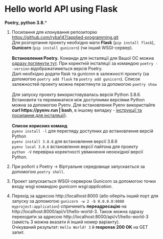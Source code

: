 # Hello world API using Flask
**Poetry, python 3.8.***

1. Посилання для клонування репозиторію https://github.com/ryba147/applied-programming.git <br>
Для розгортання проекту необхідно мати **Flask** (```pip install flask```), **Gunicorn** (```pip install gunicorn```) (чи інший WSGI-сервер).<br><br> **Встановлення Poetry.** Команди для інсталяції для Вашої ОС можна [одразу поглянути тут](https://python-poetry.org/docs/ "Install instructions according to your OS"). При коректній інсталяції за командою ```poetry --version``` відображатиметься версія Poetry. <br> Далі необхідно додати flask та gunicron в залежності проекту (за допомогою ```poetry add flask``` та ```poetry add gunicorn```). Список залежностей проекту можна переглянути за допомогою ```poetry show```<br><br>
Для запуску проекту використовувалась версія Python 3.8.6. Встановити та перемикатися між доступними версіями Python можна за допомогою Pyenv. Для встановлення Pyenv використайте **curl https://<span></span>pyenv.run | bash**, в іншому випадку - [інструкції та посилання для інсталяції](https://github.com/pyenv/pyenv-installer)). <br><br> **Список корисних команд**<br> ```pyenv install -l``` для перегляду доступних до встановлення версій Python <br> ```pyenv install 3.8.6``` для встановлення версії 3.8.6 <br> ```pyenv local 3.8.6``` встановлення версії пайтона для проекту<br> ```python -V``` перевірка коректності увімкнення неоюхідної версії Python. 

2. При роботі з Poetry -> Віртуальне середовище запускається за допомогою ```poetry shell```. <br>
3. Проект запускається WSGI-сервером Gunicorn за допомогою точки входу wsgi командою *gunicorn wsgi:application*.  
4. Перехід за адресою http://localhost:8000 (або оберіть інший порт для запуску за допомогою ```gunicorn -w 2 -b 0.0.0.0:8080 myproject:application```) спричинить **переадресацію** на http://localhost:8000/api/v1/hello-world-3. Також можна одразу переходити за адресою http://localhost:8000/api/v1/hello-world-3 (замість 3 можна вказати й інший номер варіанту). <br>
Очікуваний результат: ```Hello World! 3``` й **response 200 OK** на GET запит.
